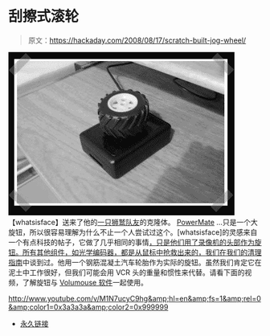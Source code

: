 # 刮擦式滚轮

> 原文：<https://hackaday.com/2008/08/17/scratch-built-jog-wheel/>

![](img/823ca4d567dec69d0b8516174fd00e83.png)
【whatsisface】送来了他的[一只狮鹫队友](http://www.instructables.com/id/Desktop_Scroll_Wheel_and_Volume_Control/)的克隆体。 [PowerMate](http://www.griffintechnology.com/products/powermate) …只是一个大旋钮，所以很容易理解为什么不止一个人尝试过这个。[whatsisface]的灵感来自一个有点科技的帖子，它做了几乎相同的事情[，只是他们用了录像机的头部作为旋钮。所有其他组件，如光学编码器，都是从鼠标中抢救出来的，我们在](http://forums.bit-tech.net/showthread.php?t=86820)[我们的清理指南](http://www.hackaday.com/2008/05/16/how-to-scavenge-a-mouse-for-parts/)中谈到过。他用一个钢筋混凝土汽车轮胎作为实际的旋钮。虽然我们肯定它在泥土中工作很好，但我们可能会用 VCR 头的重量和惯性来代替。请看下面的视频，了解旋钮与 [Volumouse 软件](http://www.nirsoft.net/utils/volumouse.html)一起使用。

<http://www.youtube.com/v/M1N7ucyC9hg&amp;hl=en&amp;fs=1&amp;rel=0&amp;color1=0x3a3a3a&amp;color2=0x999999>



*   [永久链接](http://www.instructables.com/id/Desktop_Scroll_Wheel_and_Volume_Control/)